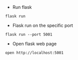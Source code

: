 * Run flask
```shell
flask run
```

* Flask run on the specific port
```shell
flask run --port 5001
```

* Open flask web page
```shell 
open http://localhost:5001
```
